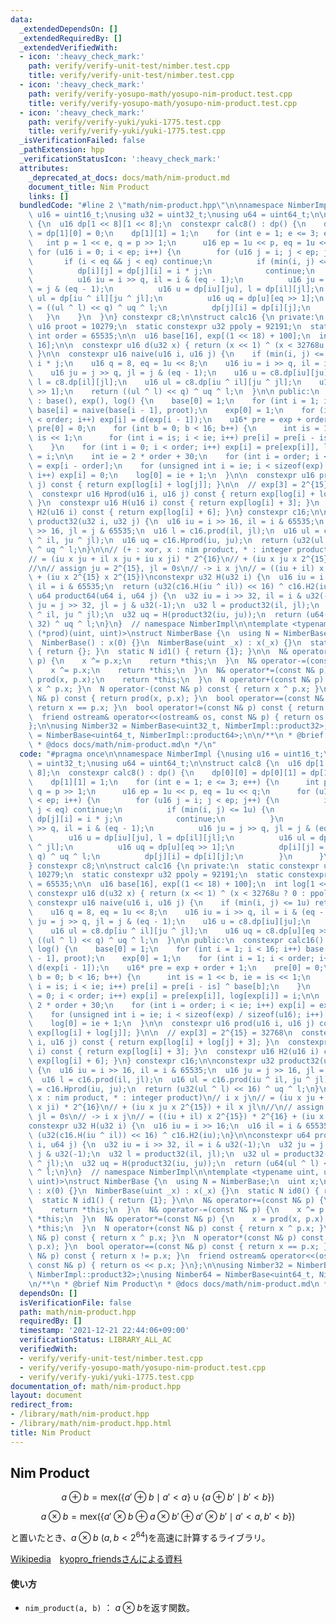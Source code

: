 ```yaml
---
data:
  _extendedDependsOn: []
  _extendedRequiredBy: []
  _extendedVerifiedWith:
  - icon: ':heavy_check_mark:'
    path: verify/verify-unit-test/nimber.test.cpp
    title: verify/verify-unit-test/nimber.test.cpp
  - icon: ':heavy_check_mark:'
    path: verify/verify-yosupo-math/yosupo-nim-product.test.cpp
    title: verify/verify-yosupo-math/yosupo-nim-product.test.cpp
  - icon: ':heavy_check_mark:'
    path: verify/verify-yuki/yuki-1775.test.cpp
    title: verify/verify-yuki/yuki-1775.test.cpp
  _isVerificationFailed: false
  _pathExtension: hpp
  _verificationStatusIcon: ':heavy_check_mark:'
  attributes:
    _deprecated_at_docs: docs/math/nim-product.md
    document_title: Nim Product
    links: []
  bundledCode: "#line 2 \"math/nim-product.hpp\"\n\nnamespace NimberImpl {\nusing\
    \ u16 = uint16_t;\nusing u32 = uint32_t;\nusing u64 = uint64_t;\n\nstruct calc8\
    \ {\n  u16 dp[1 << 8][1 << 8];\n  constexpr calc8() : dp() {\n    dp[0][0] = dp[0][1]\
    \ = dp[1][0] = 0;\n    dp[1][1] = 1;\n    for (int e = 1; e <= 3; e++) {\n   \
    \   int p = 1 << e, q = p >> 1;\n      u16 ep = 1u << p, eq = 1u << q;\n     \
    \ for (u16 i = 0; i < ep; i++) {\n        for (u16 j = i; j < ep; j++) {\n   \
    \       if (i < eq && j < eq) continue;\n          if (min(i, j) <= 1u) {\n  \
    \          dp[i][j] = dp[j][i] = i * j;\n            continue;\n          }\n\
    \          u16 iu = i >> q, il = i & (eq - 1);\n          u16 ju = j >> q, jl\
    \ = j & (eq - 1);\n          u16 u = dp[iu][ju], l = dp[il][jl];\n          u16\
    \ ul = dp[iu ^ il][ju ^ jl];\n          u16 uq = dp[u][eq >> 1];\n          dp[i][j]\
    \ = ((ul ^ l) << q) ^ uq ^ l;\n          dp[j][i] = dp[i][j];\n        }\n   \
    \   }\n    }\n  }\n} constexpr c8;\n\nstruct calc16 {\n private:\n  static constexpr\
    \ u16 proot = 10279;\n  static constexpr u32 ppoly = 92191;\n  static constexpr\
    \ int order = 65535;\n\n  u16 base[16], exp[(1 << 18) + 100];\n  int log[1 <<\
    \ 16];\n\n  constexpr u16 d(u32 x) { return (x << 1) ^ (x < 32768u ? 0 : ppoly);\
    \ }\n\n  constexpr u16 naive(u16 i, u16 j) {\n    if (min(i, j) <= 1u) return\
    \ i * j;\n    u16 q = 8, eq = 1u << 8;\n    u16 iu = i >> q, il = i & (eq - 1);\n\
    \    u16 ju = j >> q, jl = j & (eq - 1);\n    u16 u = c8.dp[iu][ju];\n    u16\
    \ l = c8.dp[il][jl];\n    u16 ul = c8.dp[iu ^ il][ju ^ jl];\n    u16 uq = c8.dp[u][eq\
    \ >> 1];\n    return ((ul ^ l) << q) ^ uq ^ l;\n  }\n\n public:\n  constexpr calc16()\
    \ : base(), exp(), log() {\n    base[0] = 1;\n    for (int i = 1; i < 16; i++)\
    \ base[i] = naive(base[i - 1], proot);\n    exp[0] = 1;\n    for (int i = 1; i\
    \ < order; i++) exp[i] = d(exp[i - 1]);\n    u16* pre = exp + order + 1;\n   \
    \ pre[0] = 0;\n    for (int b = 0; b < 16; b++) {\n      int is = 1 << b, ie =\
    \ is << 1;\n      for (int i = is; i < ie; i++) pre[i] = pre[i - is] ^ base[b];\n\
    \    }\n    for (int i = 0; i < order; i++) exp[i] = pre[exp[i]], log[exp[i]]\
    \ = i;\n\n    int ie = 2 * order + 30;\n    for (int i = order; i < ie; i++) exp[i]\
    \ = exp[i - order];\n    for (unsigned int i = ie; i < sizeof(exp) / sizeof(u16);\
    \ i++) exp[i] = 0;\n    log[0] = ie + 1;\n  }\n\n  constexpr u16 prod(u16 i, u16\
    \ j) const { return exp[log[i] + log[j]]; }\n\n  // exp[3] = 2^{15} = 32768\n\
    \  constexpr u16 Hprod(u16 i, u16 j) const { return exp[log[i] + log[j] + 3];\
    \ }\n  constexpr u16 H(u16 i) const { return exp[log[i] + 3]; }\n  constexpr u16\
    \ H2(u16 i) const { return exp[log[i] + 6]; }\n} constexpr c16;\n\nconstexpr u32\
    \ product32(u32 i, u32 j) {\n  u16 iu = i >> 16, il = i & 65535;\n  u16 ju = j\
    \ >> 16, jl = j & 65535;\n  u16 l = c16.prod(il, jl);\n  u16 ul = c16.prod(iu\
    \ ^ il, ju ^ jl);\n  u16 uq = c16.Hprod(iu, ju);\n  return (u32(ul ^ l) << 16)\
    \ ^ uq ^ l;\n}\n\n// (+ : xor, x : nim product, * : integer product)\n// i x j\n\
    // = (iu x ju + il x ju + iu x ji) * 2^{16}\n// + (iu x ju x 2^{15}) + il x jl\n\
    //\n// assign ju = 2^{15}, jl = 0s\n// -> i x j\n// = ((iu + il) x 2^{15}) * 2^{16}\
    \ + (iu x 2^{15} x 2^{15})\nconstexpr u32 H(u32 i) {\n  u16 iu = i >> 16;\n  u16\
    \ il = i & 65535;\n  return (u32(c16.H(iu ^ il)) << 16) ^ c16.H2(iu);\n}\n\nconstexpr\
    \ u64 product64(u64 i, u64 j) {\n  u32 iu = i >> 32, il = i & u32(-1);\n  u32\
    \ ju = j >> 32, jl = j & u32(-1);\n  u32 l = product32(il, jl);\n  u32 ul = product32(iu\
    \ ^ il, ju ^ jl);\n  u32 uq = H(product32(iu, ju));\n  return (u64(ul ^ l) <<\
    \ 32) ^ uq ^ l;\n}\n}  // namespace NimberImpl\n\ntemplate <typename uint, uint\
    \ (*prod)(uint, uint)>\nstruct NimberBase {\n  using N = NimberBase;\n  uint x;\n\
    \  NimberBase() : x(0) {}\n  NimberBase(uint _x) : x(_x) {}\n  static N id0()\
    \ { return {}; }\n  static N id1() { return {1}; }\n\n  N& operator+=(const N&\
    \ p) {\n    x ^= p.x;\n    return *this;\n  }\n  N& operator-=(const N& p) {\n\
    \    x ^= p.x;\n    return *this;\n  }\n  N& operator*=(const N& p) {\n    x =\
    \ prod(x, p.x);\n    return *this;\n  }\n  N operator+(const N& p) const { return\
    \ x ^ p.x; }\n  N operator-(const N& p) const { return x ^ p.x; }\n  N operator*(const\
    \ N& p) const { return prod(x, p.x); }\n  bool operator==(const N& p) const {\
    \ return x == p.x; }\n  bool operator!=(const N& p) const { return x != p.x; }\n\
    \  friend ostream& operator<<(ostream& os, const N& p) { return os << p.x; }\n\
    };\n\nusing Nimber32 = NimberBase<uint32_t, NimberImpl::product32>;\nusing Nimber64\
    \ = NimberBase<uint64_t, NimberImpl::product64>;\n\n/**\n * @brief Nim Product\n\
    \ * @docs docs/math/nim-product.md\n */\n"
  code: "#pragma once\n\nnamespace NimberImpl {\nusing u16 = uint16_t;\nusing u32\
    \ = uint32_t;\nusing u64 = uint64_t;\n\nstruct calc8 {\n  u16 dp[1 << 8][1 <<\
    \ 8];\n  constexpr calc8() : dp() {\n    dp[0][0] = dp[0][1] = dp[1][0] = 0;\n\
    \    dp[1][1] = 1;\n    for (int e = 1; e <= 3; e++) {\n      int p = 1 << e,\
    \ q = p >> 1;\n      u16 ep = 1u << p, eq = 1u << q;\n      for (u16 i = 0; i\
    \ < ep; i++) {\n        for (u16 j = i; j < ep; j++) {\n          if (i < eq &&\
    \ j < eq) continue;\n          if (min(i, j) <= 1u) {\n            dp[i][j] =\
    \ dp[j][i] = i * j;\n            continue;\n          }\n          u16 iu = i\
    \ >> q, il = i & (eq - 1);\n          u16 ju = j >> q, jl = j & (eq - 1);\n  \
    \        u16 u = dp[iu][ju], l = dp[il][jl];\n          u16 ul = dp[iu ^ il][ju\
    \ ^ jl];\n          u16 uq = dp[u][eq >> 1];\n          dp[i][j] = ((ul ^ l) <<\
    \ q) ^ uq ^ l;\n          dp[j][i] = dp[i][j];\n        }\n      }\n    }\n  }\n\
    } constexpr c8;\n\nstruct calc16 {\n private:\n  static constexpr u16 proot =\
    \ 10279;\n  static constexpr u32 ppoly = 92191;\n  static constexpr int order\
    \ = 65535;\n\n  u16 base[16], exp[(1 << 18) + 100];\n  int log[1 << 16];\n\n \
    \ constexpr u16 d(u32 x) { return (x << 1) ^ (x < 32768u ? 0 : ppoly); }\n\n \
    \ constexpr u16 naive(u16 i, u16 j) {\n    if (min(i, j) <= 1u) return i * j;\n\
    \    u16 q = 8, eq = 1u << 8;\n    u16 iu = i >> q, il = i & (eq - 1);\n    u16\
    \ ju = j >> q, jl = j & (eq - 1);\n    u16 u = c8.dp[iu][ju];\n    u16 l = c8.dp[il][jl];\n\
    \    u16 ul = c8.dp[iu ^ il][ju ^ jl];\n    u16 uq = c8.dp[u][eq >> 1];\n    return\
    \ ((ul ^ l) << q) ^ uq ^ l;\n  }\n\n public:\n  constexpr calc16() : base(), exp(),\
    \ log() {\n    base[0] = 1;\n    for (int i = 1; i < 16; i++) base[i] = naive(base[i\
    \ - 1], proot);\n    exp[0] = 1;\n    for (int i = 1; i < order; i++) exp[i] =\
    \ d(exp[i - 1]);\n    u16* pre = exp + order + 1;\n    pre[0] = 0;\n    for (int\
    \ b = 0; b < 16; b++) {\n      int is = 1 << b, ie = is << 1;\n      for (int\
    \ i = is; i < ie; i++) pre[i] = pre[i - is] ^ base[b];\n    }\n    for (int i\
    \ = 0; i < order; i++) exp[i] = pre[exp[i]], log[exp[i]] = i;\n\n    int ie =\
    \ 2 * order + 30;\n    for (int i = order; i < ie; i++) exp[i] = exp[i - order];\n\
    \    for (unsigned int i = ie; i < sizeof(exp) / sizeof(u16); i++) exp[i] = 0;\n\
    \    log[0] = ie + 1;\n  }\n\n  constexpr u16 prod(u16 i, u16 j) const { return\
    \ exp[log[i] + log[j]]; }\n\n  // exp[3] = 2^{15} = 32768\n  constexpr u16 Hprod(u16\
    \ i, u16 j) const { return exp[log[i] + log[j] + 3]; }\n  constexpr u16 H(u16\
    \ i) const { return exp[log[i] + 3]; }\n  constexpr u16 H2(u16 i) const { return\
    \ exp[log[i] + 6]; }\n} constexpr c16;\n\nconstexpr u32 product32(u32 i, u32 j)\
    \ {\n  u16 iu = i >> 16, il = i & 65535;\n  u16 ju = j >> 16, jl = j & 65535;\n\
    \  u16 l = c16.prod(il, jl);\n  u16 ul = c16.prod(iu ^ il, ju ^ jl);\n  u16 uq\
    \ = c16.Hprod(iu, ju);\n  return (u32(ul ^ l) << 16) ^ uq ^ l;\n}\n\n// (+ : xor,\
    \ x : nim product, * : integer product)\n// i x j\n// = (iu x ju + il x ju + iu\
    \ x ji) * 2^{16}\n// + (iu x ju x 2^{15}) + il x jl\n//\n// assign ju = 2^{15},\
    \ jl = 0s\n// -> i x j\n// = ((iu + il) x 2^{15}) * 2^{16} + (iu x 2^{15} x 2^{15})\n\
    constexpr u32 H(u32 i) {\n  u16 iu = i >> 16;\n  u16 il = i & 65535;\n  return\
    \ (u32(c16.H(iu ^ il)) << 16) ^ c16.H2(iu);\n}\n\nconstexpr u64 product64(u64\
    \ i, u64 j) {\n  u32 iu = i >> 32, il = i & u32(-1);\n  u32 ju = j >> 32, jl =\
    \ j & u32(-1);\n  u32 l = product32(il, jl);\n  u32 ul = product32(iu ^ il, ju\
    \ ^ jl);\n  u32 uq = H(product32(iu, ju));\n  return (u64(ul ^ l) << 32) ^ uq\
    \ ^ l;\n}\n}  // namespace NimberImpl\n\ntemplate <typename uint, uint (*prod)(uint,\
    \ uint)>\nstruct NimberBase {\n  using N = NimberBase;\n  uint x;\n  NimberBase()\
    \ : x(0) {}\n  NimberBase(uint _x) : x(_x) {}\n  static N id0() { return {}; }\n\
    \  static N id1() { return {1}; }\n\n  N& operator+=(const N& p) {\n    x ^= p.x;\n\
    \    return *this;\n  }\n  N& operator-=(const N& p) {\n    x ^= p.x;\n    return\
    \ *this;\n  }\n  N& operator*=(const N& p) {\n    x = prod(x, p.x);\n    return\
    \ *this;\n  }\n  N operator+(const N& p) const { return x ^ p.x; }\n  N operator-(const\
    \ N& p) const { return x ^ p.x; }\n  N operator*(const N& p) const { return prod(x,\
    \ p.x); }\n  bool operator==(const N& p) const { return x == p.x; }\n  bool operator!=(const\
    \ N& p) const { return x != p.x; }\n  friend ostream& operator<<(ostream& os,\
    \ const N& p) { return os << p.x; }\n};\n\nusing Nimber32 = NimberBase<uint32_t,\
    \ NimberImpl::product32>;\nusing Nimber64 = NimberBase<uint64_t, NimberImpl::product64>;\n\
    \n/**\n * @brief Nim Product\n * @docs docs/math/nim-product.md\n */\n"
  dependsOn: []
  isVerificationFile: false
  path: math/nim-product.hpp
  requiredBy: []
  timestamp: '2021-12-21 22:44:06+09:00'
  verificationStatus: LIBRARY_ALL_AC
  verifiedWith:
  - verify/verify-unit-test/nimber.test.cpp
  - verify/verify-yosupo-math/yosupo-nim-product.test.cpp
  - verify/verify-yuki/yuki-1775.test.cpp
documentation_of: math/nim-product.hpp
layout: document
redirect_from:
- /library/math/nim-product.hpp
- /library/math/nim-product.hpp.html
title: Nim Product
---
```

## Nim Product

$$a \oplus b =\mathrm{mex}(\lbrace a' \oplus b \mid a'<a \rbrace\cup\lbrace a \oplus b' \mid b'<b \rbrace)$$

$$a \otimes b =\mathrm{mex}(\lbrace a' \otimes b \oplus a \otimes b' \oplus a' \otimes b' \mid a'<a,b'<b \rbrace)$$

と置いたとき、$a\otimes b\ (a,b<2^{64})$を高速に計算するライブラリ。

[Wikipedia](https://en.wikipedia.org/wiki/Nimber)　[kyopro_friendsさんによる資料](https://drive.google.com/file/d/16g1tfSHUU4NXNTDgaD8FSA1WB4FtJCyV/edit)

#### 使い方

- `nim_product(a, b)` ： $a\otimes b$を返す関数。
